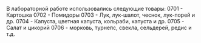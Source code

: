 В лабораторной работе использовались следующие товары:
0701 - Картошка
0702 - Помидоры
0703 - Лук, лук-шалот, чеснок, лук-порей и др.
0704 - Капуста, цветная капуста, кольраби, капуста и др.
0705 - Салат и цикорий
0706 - морковь, турнепс, свекла, сельдерей, редис и т.д.